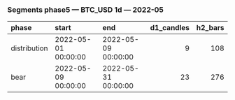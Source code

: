 ### Segments phase5 — BTC_USD 1d — 2022-05

| phase        | start               | end                 |   d1_candles |   h2_bars |
|:-------------|:--------------------|:--------------------|-------------:|----------:|
| distribution | 2022-05-01 00:00:00 | 2022-05-09 00:00:00 |            9 |       108 |
| bear         | 2022-05-09 00:00:00 | 2022-05-31 00:00:00 |           23 |       276 |